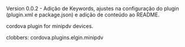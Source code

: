 Version 0.0.2 - Adição de Keywords, ajustes na configuração do plugin (plugin.xml e package.json) e adição de conteúdo ao README.

cordova plugin for minipdv devices.

clobbers:
cordova.plugins.elgin.minipdv